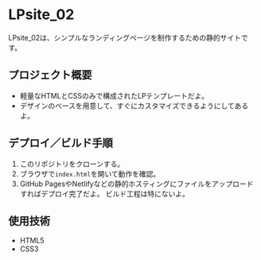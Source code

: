 # LPsite_02

LPsite_02は、シンプルなランディングページを制作するための静的サイトです。

## プロジェクト概要
- 軽量なHTMLとCSSのみで構成されたLPテンプレートだよ。
- デザインのベースを用意して、すぐにカスタマイズできるようにしてあるよ。

## デプロイ／ビルド手順
1. このリポジトリをクローンする。
2. ブラウザで`index.html`を開いて動作を確認。
3. GitHub PagesやNetlifyなどの静的ホスティングにファイルをアップロードすればデプロイ完了だよ。
   ビルド工程は特にないよ。

## 使用技術
- HTML5
- CSS3

